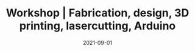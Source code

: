 ---
title: "Workshop | Fabrication, design, 3D printing, lasercutting, Arduino"
date: 2021-09-01
enddate: 2022-06-30
categories: teaching activity
place: "Sorbonne University Fablab"
---